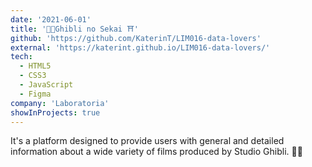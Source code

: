 ```yaml
---
date: '2021-06-01'
title: '🔖🌿Ghibli no Sekai ⛩'
github: 'https://github.com/KaterinT/LIM016-data-lovers'
external: 'https://katerint.github.io/LIM016-data-lovers/'
tech:
  - HTML5 
  - CSS3 
  - JavaScript 
  - Figma
company: 'Laboratoria'
showInProjects: true
---
```


It's a platform designed to provide users with general and detailed information about a wide variety of films produced by Studio Ghibli. 🎥✨
